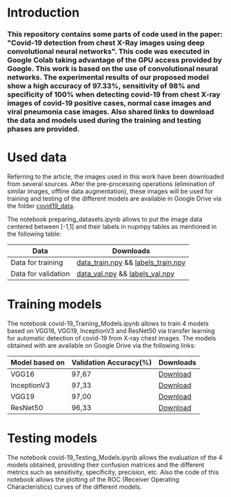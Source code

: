 # Introduction
### This repository contains some parts of code used in the paper: "Covid-19 detection from chest X-Ray images using deep convolutional neural networks". This code was executed in Google Colab taking advantage of the GPU access provided by Google.  This work is based on the use of convolutional neural networks. The experimental results of our proposed model show a high accuracy of 97.33%, sensitivity of 98% and specificity of 100% when detecting covid-19 from chest X-ray images of covid-19 positive cases, normal case images and viral pneumonia case images. Also shared links to download the data and models used during the training and testing phases are provided. 

# Used data
Referring to the article, the images used in this work have been downloaded from several sources. After the pre-processing operations (elimination of similar images, offline data augmentation), these images will be used for training and testing of the different models are available in Google Drive via the folder [covid19_data](https://drive.google.com/drive/folders/1DNsSVVV4sYOcONsOQXWXmB2l5XUvyAaM?usp=sharing). 

The notebook preparing_datasets.ipynb allows to put the image data centered between [-1,1] and their labels in nupmpy tables as mentioned in the following table: 

| Data                | Downloads                     |
|---------------------|-------------------------------|
| Data for training   | [data_train.npy](https://drive.google.com/file/d/1w7yB602LJ273sxWmbGaCn5FeK4X4083W/view?usp=sharing)  &&  [labels_train.npy](https://drive.google.com/file/d/1GLyB1v63zE4D9N4YXzpaPXeezNzJUxW-/view?usp=sharing) |
| Data for validation | [data_val.npy](https://drive.google.com/file/d/1-2lAPVJIxD1l5OyF5vBcycfbAZ_BSyYn/view?usp=sharing)  &&    [labels_val.npy](https://drive.google.com/file/d/1-4ncP6GUWSJPDNkmKW3APJxzuZTTQpIK/view?usp=sharing)   |

# Training models
The notebook covid-19_Training_Models.ipynb allows to train 4 models based on VGG16, VGG19, InceptionV3 and ResNet50 via transfer learning for automatic detection of covid-19 from X-ray chest images. The models obtained with are available on Google Drive via the following links: 

| Model based on | Validation Accuracy(%) | Downloads     |
|----------------|------------------------|---------------|
| VGG16          |        97,67           | [Download](https://drive.google.com/file/d/1-2-g8KpSMUxNHKhkZwPTOHy6po-jiWMg/view?usp=sharing) |
| InceptionV3    |        97,33           | [Download](https://drive.google.com/file/d/1-ioN0DvOijsvYQUY10clDCmzjO9whSgd/view?usp=sharing) |
| VGG19          |        97,00           | [Download](https://drive.google.com/file/d/1Y1Gey2BOqThZJThKo5S3vy13QIc6vfw0/view?usp=sharing) |
| ResNet50       |        96,33           | [Download](https://drive.google.com/file/d/1-BBC9uQ8Ji8qI1L-_bxpG2GvE9S8BNRu/view?usp=sharing) |      

# Testing models
The notebook covid-19_Testing_Models.ipynb allows the evaluation of the 4 models obtained, providing their confusion matrices and the different metrics such as sensitivity, specificity, precision, etc. Also the code of this notebook allows the plotting of the ROC (Receiver Operating Characteristics) curves of the different models. 
